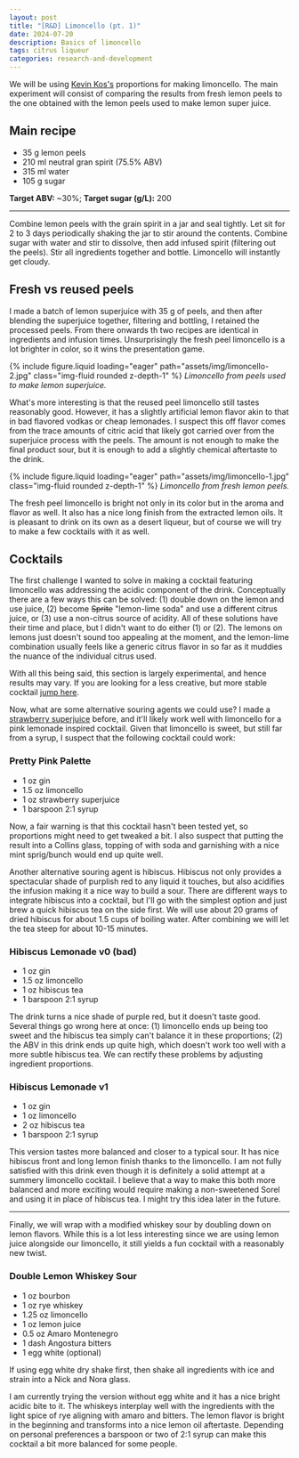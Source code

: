 ```yaml
---
layout: post
title: "[R&D] Limoncello (pt. 1)"
date: 2024-07-20
description: Basics of limoncello
tags: citrus liqueur 
categories: research-and-development 
---
```


We will be using <a href="https://www.kevinkos.com/post/lemoncello-easier-n-cheaper">Kevin Kos's</a> proportions for making limoncello. The main experiment will consist of comparing the results from fresh lemon peels to the one obtained with the lemon peels used to make lemon super juice.

## Main recipe

* 35 g lemon peels
* 210 ml neutral gran spirit (75.5% ABV)
* 315 ml water
* 105 g sugar

**Target ABV:** ~30%; **Target sugar (g/L):** 200

---

Combine lemon peels with the grain spirit in a jar and seal tightly. Let sit for 2 to 3 days periodically shaking the jar to stir around the contents. Combine sugar with water and stir to dissolve, then add infused spirit (filtering out the peels). Stir all ingredients together and bottle. Limoncello will instantly get cloudy. 

## Fresh vs reused peels

I made a batch of lemon superjuice with 35 g of peels, and then after blending the superjuice together, filtering and bottling, I retained the processed peels. From there onwards th two recipes are identical in ingredients and infusion times. Unsurprisingly the fresh peel limoncello is a lot brighter in color, so it wins the presentation game. 

{% include figure.liquid loading="eager" path="assets/img/limoncello-2.jpg" class="img-fluid rounded z-depth-1" %}
*Limoncello from peels used to make lemon superjuice.*

What's more interesting is that the reused peel limoncello still tastes reasonably good. However, it has a slightly artificial lemon flavor akin to that in bad flavored vodkas or cheap lemonades. I suspect this off flavor comes from the trace amounts of citric acid that likely got carried over from the superjuice process with the peels. The amount is not enough to make the final product sour, but it is enough to add a slightly chemical aftertaste to the drink. 

{% include figure.liquid loading="eager" path="assets/img/limoncello-1.jpg" class="img-fluid rounded z-depth-1" %}
*Limoncello from fresh lemon peels.*

The fresh peel limoncello is bright not only in its color but in the aroma and flavor as well. It also has a nice long finish from the extracted lemon oils. It is pleasant to drink on its own as a desert liqueur, but of course we will try to make a few cocktails with it as well.

## Cocktails

The first challenge I wanted to solve in making a cocktail featuring limoncello was addressing the acidic component of the drink. Conceptually there are a few ways this can be solved: (1) double down on the lemon and use juice, (2) become ~~Sprite~~ "lemon-lime soda" and use a different citrus juice, or (3) use a non-citrus source of acidity. All of these solutions have their time and place, but I didn't want to do either (1) or (2). The lemons on lemons just doesn't sound too appealing at the moment, and the lemon-lime combination usually feels like a generic citrus flavor in so far as it muddies the nuance of the individual citrus used. 

With all this being said, this section is largely experimental, and hence results may vary. If you are looking for a less creative, but more stable cocktail [jump here](#double-lemon-whiskey-sour).

Now, what are some alternative souring agents we could use? I made a <a href="/cocktails/other-recipes/strawberry-superjuice/">strawberry superjuice</a> before, and it'll likely work well with limoncello for a pink lemonade inspired cocktail. Given that limoncello is sweet, but still far from a syrup, I suspect that the following cocktail could work:

### Pretty Pink Palette

* 1 oz gin
* 1.5 oz limoncello
* 1 oz strawberry superjuice
* 1 barspoon 2:1 syrup

Now, a fair warning is that this cocktail hasn't been tested yet, so proportions might need to get tweaked a bit. I also suspect that putting the result into a Collins glass, topping of with soda and garnishing with a nice mint sprig/bunch would end up quite well. 

Another alternative souring agent is hibiscus. Hibiscus not only provides a spectacular shade of purplish red to any liquid it touches, but also acidifies the infusion making it a nice way to build a sour. There are different ways to integrate hibiscus into a cocktail, but I'll go with the simplest option and just brew a quick hibiscus tea on the side first. We will use about 20 grams of dried hibiscus for about 1.5 cups of boiling water. After combining we will let the tea steep for about 10-15 minutes. 

### Hibiscus Lemonade v0 (bad)

* 1 oz gin
* 1.5 oz limoncello
* 1 oz hibiscus tea
* 1 barspoon 2:1 syrup 

The drink turns a nice shade of purple red, but it doesn't taste good. Several things go wrong here at once: (1) limoncello ends up being too sweet and the hibiscus tea simply can't balance it in these proportions; (2) the ABV in this drink ends up quite high, which doesn't work too well with a more subtle hibiscus tea. We can rectify these problems by adjusting ingredient proportions.

### Hibiscus Lemonade v1

* 1 oz gin
* 1 oz limoncello
* 2 oz hibiscus tea
* 1 barspoon 2:1 syrup 

This version tastes more balanced and closer to a typical sour. It has nice hibiscus front and long lemon finish thanks to the limoncello. I am not fully satisfied with this drink even though it is definitely a solid attempt at a summery limoncello cocktail. I believe that a way to make this both more balanced and more exciting would require making a non-sweetened Sorel and using it in place of hibiscus tea. I might try this idea later in the future.

<!-- *Hibiscus Lemonade v1 in a coupe glass.*

However, similarly to what I've mentioned for the strawberry version I believe that this can be made into an even more summery highball by adding soda water. Unlike  the strawberries, the hibiscus doesn't seem to pair with mint that well in my perception, so we will skip that component. Furthermore, instead of adding soda water to our cocktail, we will make a more diluted version of the cocktail and then carbonate the whole thing in an iSi whipper with some CO2 cartridges. At some point in the future I probably will write a more detailed post about carbonation, but for now we will follow a simple guide:

1. Cocktail in the iSi whipper goes into fridge for at least 30 minutes
2. Add 1 cartridge CO2, shake, release gas, back to fridge for at least 30 minutes.
3. Add 1 more cartridge CO2, shake, release gas, back to fridge for at least 30 minutes and ideally overnight.
4. Degas, unscrew top and pour into glass.

The adjusted recipe scaled to yield roughly 600 ml of the total carbonated cocktail is below.

### Carbonated Hibiscus Lemonade

* 3 oz gin
* 4 oz limoncello
* 1 oz lemon juice
* 6 oz hibiscus tea
* 6 oz water -->

<!-- The end result is... -->

---

Finally, we will wrap with a modified whiskey sour by doubling down on lemon flavors. While this is a lot less interesting since we are using lemon juice alongside our limoncello, it still yields a fun cocktail with a reasonably new twist.

### Double Lemon Whiskey Sour

* 1 oz bourbon
* 1 oz rye whiskey
* 1.25 oz limoncello
* 1 oz lemon juice
* 0.5 oz Amaro Montenegro
* 1 dash Angostura bitters
* 1 egg white (optional)

If using egg white dry shake first, then shake all ingredients with ice and strain into a Nick and Nora glass.

I am currently trying the version without egg white and it has a nice bright acidic bite to it. The whiskeys interplay well with the ingredients with the light spice of rye aligning with amaro and bitters. The lemon flavor is bright in the beginning and transforms into a nice lemon oil aftertaste. Depending on personal preferences a barspoon or two of 2:1 syrup can make this cocktail a bit more balanced for some people.